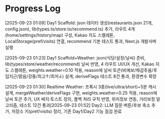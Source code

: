# Progress Log

[2025-09-23 01:09] Day1 Scaffold: json 데이터 생성(restaurants.json 21개, config.json), lib(types.ts/store.ts/recommend.ts) 추가, 라우트 4개(home/settings/history/map) 구성, Kakao 지도 스켈레톤, LocalStorage(pref/visits) 연결, recommend 기본 테스트 통과, Next.js 개발서버 실행

[2025-09-23 01:23] Day1 Scaffold+Weather: json(식당/설정/날씨) 준비, lib(types/store/weather/recommend) 날씨 반영, 4 라우트 UI/UX 개선, Kakao 지도 스켈레톤, weights.weather=0.10 적용, reason에 날씨 토큰(비예보/체감추움/후덥지근/맑음/강풍/최고↑/최저↓) 설계, deriveFlags 테스트 8건 통과, 환경변수 확장

[2025-09-23 01:30] Realtime Weather: 프록시 3종(live/ultra/short)+5분 캐시 설계, mergeWeather/deriveFlags 구현, weights.weather=0.25 적용, reason에 날씨 토큰 추가, UX 배지·토스트 정의, 폴백 처리 규칙 반영, 위치정보 연동, 거리보정 알고리즘, 테스트 12건 통과[2025-09-23 01:52] Day2: LLM 질문 버튼/후보 축소 추가, 저장소 키(pref/visits) 정리, 기존 Day1/Day2 기능 점검 완료
